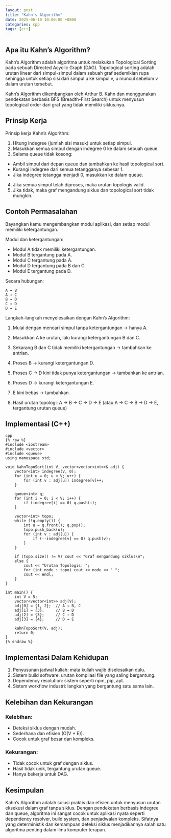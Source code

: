 ```yaml
---
layout: post
title: "Kahn’s Algorithm"
date: 2025-06-10 10:00:00 +0800
categories: cpp
tags: [c++]
---
```


## Apa itu Kahn’s Algorithm?
Kahn’s Algorithm adalah algoritma untuk melakukan Topological Sorting pada sebuah Directed Acyclic Graph (DAG). Topological sorting adalah urutan linear dari simpul-simpul dalam sebuah graf sedemikian rupa sehingga untuk setiap sisi dari simpul u ke simpul v, u muncul sebelum v dalam urutan tersebut.

Kahn’s Algorithm dikembangkan oleh Arthur B. Kahn dan menggunakan pendekatan berbasis BFS (Breadth-First Search) untuk menyusun topological order dari graf yang tidak memiliki siklus.nya.

## Prinsip Kerja
Prinsip kerja Kahn’s Algorithm:
1. Hitung indegree (jumlah sisi masuk) untuk setiap simpul.
2. Masukkan semua simpul dengan indegree 0 ke dalam sebuah queue.
3. Selama queue tidak kosong:
- Ambil simpul dari depan queue dan tambahkan ke hasil topological sort.
- Kurangi indegree dari semua tetangganya sebesar 1.
- Jika indegree tetangga menjadi 0, masukkan ke dalam queue.
4. Jika semua simpul telah diproses, maka urutan topologis valid.
5. Jika tidak, maka graf mengandung siklus dan topological sort tidak mungkin.

## Contoh Permasalahan
Bayangkan kamu mengembangkan modul aplikasi, dan setiap modul memiliki ketergantungan.

Modul dan ketergantungan:
- Modul A tidak memiliki ketergantungan.
- Modul B tergantung pada A.
- Modul C tergantung pada A.
- Modul D tergantung pada B dan C.
- Modul E tergantung pada D.

Secara hubungan:
```
A → B  
A → C  
B → D  
C → D  
D → E
```
Langkah-langkah menyelesaikan dengan Kahn’s Algorithm:
1. Mulai dengan mencari simpul tanpa ketergantungan → hanya A.
2. Masukkan A ke urutan, lalu kurangi ketergantungan B dan C.
3. Sekarang B dan C tidak memiliki ketergantungan → tambahkan ke antrian.
4. Proses B → kurangi ketergantungan D.
5. Proses C → D kini tidak punya ketergantungan → tambahkan ke antrian.
6. Proses D → kurangi ketergantungan E.
7. E kini bebas → tambahkan.

8. Hasil urutan topologi:
A → B → C → D → E (atau A → C → B → D → E, tergantung urutan queue)

## Implementasi (C++)
```
cpp
{% raw %}
#include <iostream>
#include <vector>
#include <queue>
using namespace std;

void kahnTopoSort(int V, vector<vector<int>>& adj) {
    vector<int> indegree(V, 0);
    for (int u = 0; u < V; u++) {
        for (int v : adj[u]) indegree[v]++;
    }

    queue<int> q;
    for (int i = 0; i < V; i++) {
        if (indegree[i] == 0) q.push(i);
    }

    vector<int> topo;
    while (!q.empty()) {
        int u = q.front(); q.pop();
        topo.push_back(u);
        for (int v : adj[u]) {
            if (--indegree[v] == 0) q.push(v);
        }
    }

    if (topo.size() != V) cout << "Graf mengandung siklus\n";
    else {
        cout << "Urutan Topologis: ";
        for (int node : topo) cout << node << " ";
        cout << endl;
    }
}

int main() {
    int V = 5;
    vector<vector<int>> adj(V);
    adj[0] = {1, 2};  // A → B, C
    adj[1] = {3};     // B → D
    adj[2] = {3};     // C → D
    adj[3] = {4};     // D → E

    kahnTopoSort(V, adj);
    return 0;
}
{% endraw %}
```

## Implementasi Dalam Kehidupan
1. Penyusunan jadwal kuliah: mata kuliah wajib diselesaikan dulu.
2. Sistem build software: urutan kompilasi file yang saling bergantung.
3. Dependency resolution: sistem seperti npm, pip, apt.
4. Sistem workflow industri: langkah yang bergantung satu sama lain.

## Kelebihan dan Kekurangan
### Kelebihan:
- Deteksi siklus dengan mudah.
- Sederhana dan efisien (O(V + E)).
- Cocok untuk graf besar dan kompleks.

### Kekurangan:
- Tidak cocok untuk graf dengan siklus.
- Hasil tidak unik, tergantung urutan queue.
- Hanya bekerja untuk DAG.

## Kesimpulan
Kahn’s Algorithm adalah solusi praktis dan efisien untuk menyusun urutan eksekusi dalam graf tanpa siklus. Dengan pendekatan berbasis indegree dan queue, algoritma ini sangat cocok untuk aplikasi nyata seperti dependency resolver, build system, dan penjadwalan kompleks. Sifatnya yang deterministik dan kemampuan deteksi siklus menjadikannya salah satu algoritma penting dalam ilmu komputer terapan.

